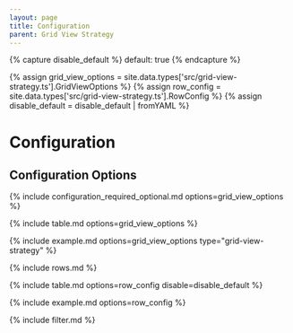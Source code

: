```yaml
---
layout: page
title: Configuration
parent: Grid View Strategy
---
```


{% capture disable_default %}
default: true
{% endcapture %}

{% assign grid_view_options = site.data.types['src/grid-view-strategy.ts'].GridViewOptions %}
{% assign row_config = site.data.types['src/grid-view-strategy.ts'].RowConfig %}
{% assign disable_default = disable_default | fromYAML %}

# Configuration

## Configuration Options

{% include configuration_required_optional.md options=grid_view_options %}

{% include table.md options=grid_view_options %}

{% include example.md options=grid_view_options type="grid-view-strategy" %}

{% include rows.md %}

{% include table.md options=row_config disable=disable_default %}

{% include example.md options=row_config %}

{% include filter.md %}
